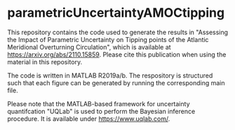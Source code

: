 # parametricUncertaintyAMOCtipping
This repository contains the code used to generate the results in "Assessing the Impact of Parametric Uncertainty on Tipping points of the Atlantic Meridional Overturning Circulation", which is available at https://arxiv.org/abs/2110.15859. Please cite this publication when using the material in this repository.

The code is written in MATLAB R2019a/b. The respository is structured such that each figure can be generated by running the corresponding main file.

Please note that the MATLAB-based framework for uncertainty quantifcation "UQLab" is used to perform the Bayesian inference procedure. It is available under https://www.uqlab.com/.

